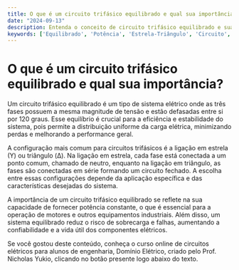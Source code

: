 ```yaml
---
title: O que é um circuito trifásico equilibrado e qual sua importância?
date: "2024-09-13"
description: Entenda o conceito de circuito trifásico equilibrado e sua relevância em sistemas elétricos.
keywords: ['Equilibrado', 'Potência', 'Estrela-Triângulo', 'Circuito', 'Fator', 'Resolvido', 'Aplicação']
---
```


# O que é um circuito trifásico equilibrado e qual sua importância?

Um circuito trifásico equilibrado é um tipo de sistema elétrico onde as três fases possuem a mesma magnitude de tensão e estão defasadas entre si por 120 graus. Esse equilíbrio é crucial para a eficiência e estabilidade do sistema, pois permite a distribuição uniforme da carga elétrica, minimizando perdas e melhorando a performance geral.

A configuração mais comum para circuitos trifásicos é a ligação em estrela (Y) ou triângulo (Δ). Na ligação em estrela, cada fase está conectada a um ponto comum, chamado de neutro, enquanto na ligação em triângulo, as fases são conectadas em série formando um circuito fechado. A escolha entre essas configurações depende da aplicação específica e das características desejadas do sistema.

A importância de um circuito trifásico equilibrado se reflete na sua capacidade de fornecer potência constante, o que é essencial para a operação de motores e outros equipamentos industriais. Além disso, um sistema equilibrado reduz o risco de sobrecarga e falhas, aumentando a confiabilidade e a vida útil dos componentes elétricos.

Se você gostou deste conteúdo, conheça o curso online de circuitos elétricos para alunos de engenharia, Domínio Elétrico, criado pelo Prof. Nicholas Yukio, clicando no botão presente logo abaixo do texto.